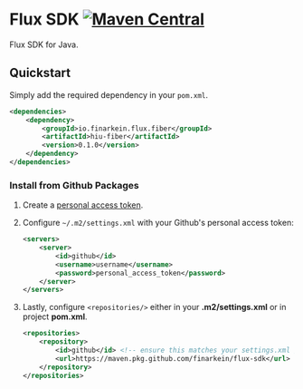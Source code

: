# Flux SDK [![Maven Central](https://img.shields.io/maven-central/v/io.finarkein.flux/flux-parent.svg?label=Maven%20Central)](https://search.maven.org/search?q=io.finarkein.flux)

Flux SDK for Java.

## Quickstart

Simply add the required dependency in your `pom.xml`.

```xml
<dependencies>
    <dependency>
        <groupId>io.finarkein.flux.fiber</groupId>
        <artifactId>hiu-fiber</artifactId>
        <version>0.1.0</version>
    </dependency>
</dependencies>
```

### Install from Github Packages

1. Create a [personal access token](https://github.com/settings/tokens).
2. Configure `~/.m2/settings.xml` with your Github's personal access token:

    ```xml
    <servers>
        <server>
            <id>github</id>
            <username>username</username>
            <password>personal_access_token</password>
        </server>
    </servers>
    ```

3. Lastly, configure `<repositories/>` either in your **.m2/settings.xml** or in project **pom.xml**.

    ```xml
    <repositories>
        <repository>
            <id>github</id> <!-- ensure this matches your settings.xml / server ID -->
            <url>https://maven.pkg.github.com/finarkein/flux-sdk</url>
        </repository>
    </repositories>
    ```
